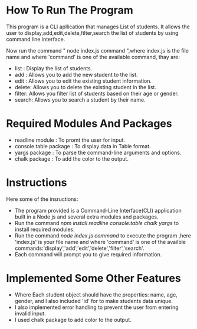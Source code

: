# How To Run The Program

This program is a CLI apllication that manages List of students.
It allows the user to display,add,edit,delete,filter,search the list of students by using command line interface.

Now run the command " node index.js command ",where index.js is the file name and where 'command' is one of the  available command, thay are:

* list : Display the list of students.
* add  : Allows you  to add the new student to the list.
* edit : Allows you to edit  the  existing student information.
* delete: Allows you to delete the existing student in the list.
* filter: Allows you filter list of students based on their age or gender.
* search: Allows you to search  a student by their name.

# Required Modules And Packages
  
* readline module : To promt the user for input.
* console.table package : To display data in Table format.
* yargs package : To parse the command-line arguments and options.
* chalk package : To add the color to the output.

# Instructions 
 
Here some of the insructions:

* The program provided is a Command-Line Interface(CLI) application built in a Node js and several extra modules and packages.
* Run the command *npm install readline console.table chalk yargs*  to install required modules.
* Run the command *node index.js command* to execute the program ,here 'index.js' is  your file name and where 'command' is one of the availble commands:'display','add','edit','delete','filter','search'.
* Each command will prompt you to give required information.
 
 # Implemented Some Other Features

 * Where Each student object should have the  properties: name, age, gender, and I also included 'id' for to make students data unique. 
 * I  also implemented error handling to prevent the user from entering invalid input.
 * I  used chalk package to add color to the output.
